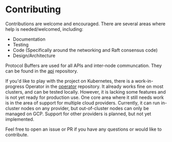 # Contributing

Contributions are welcome and encouraged.
There are several areas where help is needed/welcomed, including:

- Documentation
- Testing
- Code (Specifically around the networking and Raft consensus code)
- Design/Architecture

Protocol Buffers are used for all APIs and inter-node communcation.
They can be found in the [api](https://github.com/webmeshproj/api) repository.

If you'd like to play with the project on Kubernetes, there is a work-in-progress Operator in the [operator](https://github.com/webmeshproj/operator/) repository.
It already works fine on most clusters, and can be tested locally. However, it is lacking some features and is not yet ready for production use.
One core area where it still needs work is in the area of support for multiple cloud providers.
Currently, it can run in-cluster nodes on any provider, but out-of-cluster nodes can only be managed on GCP.
Support for other providers is planned, but not yet implemented.

Feel free to open an issue or PR if you have any questions or would like to contribute.
